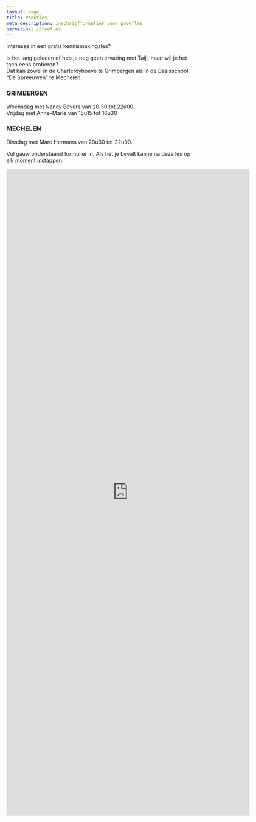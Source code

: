 ```yaml
---
layout: page
title: Proefles
meta_description: inschrijfformulier voor proefles
permalink: /proefles
---
```

Interesse in een gratis kennismakingsles?  
  
Is het lang geleden of heb je nog geen ervaring met Taiji, maar wil je het toch eens proberen?  
Dat kan zowel in de Charleroyhoeve te Grimbergen als in de Basisschool “De Spreeuwen” te Mechelen.  
  
### GRIMBERGEN
  
Woensdag met Nancy Bevers van 20:30 tot 22u00.  
Vrijdag met Anne-Marie van 15u15 tot 16u30  

### MECHELEN

Dinsdag met Marc Hermans van 20u30 tot 22u00.

Vul gauw onderstaand formulier in. Als het je bevalt kan je na deze les op elk moment instappen.  
<iframe src="https://docs.google.com/forms/d/e/1FAIpQLSe6T9Pj-goMFEYfw5MaCrvUfiKM19GRptHd2Awg2o-zEAT1rA/viewform?embedded=true" width="640" height="1700" frameborder="0" marginheight="0" marginwidth="0">Loading…</iframe>